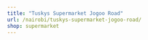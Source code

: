 ```yaml
---
title: "Tuskys Supermarket Jogoo Road"
url: /nairobi/tuskys-supermarket-jogoo-road/
shop: supermarket
---
```

